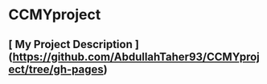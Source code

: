 # CCMYproject
## [ My Project Description  ] (https://github.com/AbdullahTaher93/CCMYproject/tree/gh-pages)